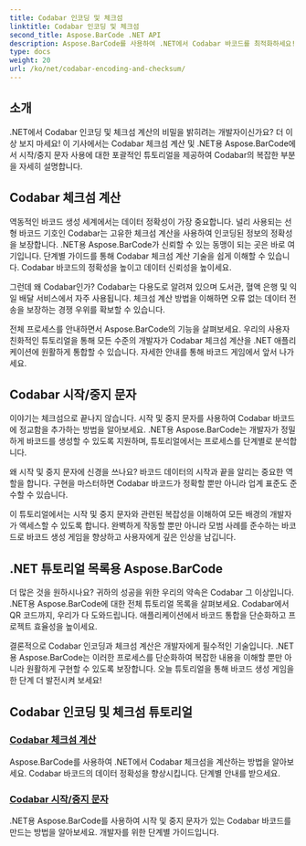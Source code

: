 ```yaml
---
title: Codabar 인코딩 및 체크섬
linktitle: Codabar 인코딩 및 체크섬
second_title: Aspose.BarCode .NET API
description: Aspose.BarCode를 사용하여 .NET에서 Codabar 바코드를 최적화하세요! 정확한 데이터를 위한 마스터 체크섬 계산. 튜토리얼을 통해 시작/중지 문자를 사용하여 손쉽게 만들어 보세요.
type: docs
weight: 20
url: /ko/net/codabar-encoding-and-checksum/
---
```

## 소개

.NET에서 Codabar 인코딩 및 체크섬 계산의 비밀을 밝히려는 개발자이신가요? 더 이상 보지 마세요! 이 기사에서는 Codabar 체크섬 계산 및 .NET용 Aspose.BarCode에서 시작/중지 문자 사용에 대한 포괄적인 튜토리얼을 제공하여 Codabar의 복잡한 부분을 자세히 설명합니다.

## Codabar 체크섬 계산
역동적인 바코드 생성 세계에서는 데이터 정확성이 가장 중요합니다. 널리 사용되는 선형 바코드 기호인 Codabar는 고유한 체크섬 계산을 사용하여 인코딩된 정보의 정확성을 보장합니다. .NET용 Aspose.BarCode가 신뢰할 수 있는 동맹이 되는 곳은 바로 여기입니다. 단계별 가이드를 통해 Codabar 체크섬 계산 기술을 쉽게 이해할 수 있습니다. Codabar 바코드의 정확성을 높이고 데이터 신뢰성을 높이세요.

그런데 왜 Codabar인가? Codabar는 다용도로 알려져 있으며 도서관, 혈액 은행 및 익일 배달 서비스에서 자주 사용됩니다. 체크섬 계산 방법을 이해하면 오류 없는 데이터 전송을 보장하는 경쟁 우위를 확보할 수 있습니다.

전체 프로세스를 안내하면서 Aspose.BarCode의 기능을 살펴보세요. 우리의 사용자 친화적인 튜토리얼을 통해 모든 수준의 개발자가 Codabar 체크섬 계산을 .NET 애플리케이션에 원활하게 통합할 수 있습니다. 자세한 안내를 통해 바코드 게임에서 앞서 나가세요.

## Codabar 시작/중지 문자
이야기는 체크섬으로 끝나지 않습니다. 시작 및 중지 문자를 사용하여 Codabar 바코드에 정교함을 추가하는 방법을 알아보세요. .NET용 Aspose.BarCode는 개발자가 정밀하게 바코드를 생성할 수 있도록 지원하며, 튜토리얼에서는 프로세스를 단계별로 분석합니다.

왜 시작 및 중지 문자에 신경을 쓰나요? 바코드 데이터의 시작과 끝을 알리는 중요한 역할을 합니다. 구현을 마스터하면 Codabar 바코드가 정확할 뿐만 아니라 업계 표준도 준수할 수 있습니다.

이 튜토리얼에서는 시작 및 중지 문자와 관련된 복잡성을 이해하여 모든 배경의 개발자가 액세스할 수 있도록 합니다. 완벽하게 작동할 뿐만 아니라 모범 사례를 준수하는 바코드로 바코드 생성 게임을 향상하고 사용자에게 깊은 인상을 남깁니다.

## .NET 튜토리얼 목록용 Aspose.BarCode
더 많은 것을 원하시나요? 귀하의 성공을 위한 우리의 약속은 Codabar 그 이상입니다. .NET용 Aspose.BarCode에 대한 전체 튜토리얼 목록을 살펴보세요. Codabar에서 QR 코드까지, 우리가 다 도와드립니다. 애플리케이션에서 바코드 통합을 단순화하고 프로젝트 효율성을 높이세요.

결론적으로 Codabar 인코딩과 체크섬 계산은 개발자에게 필수적인 기술입니다. .NET용 Aspose.BarCode는 이러한 프로세스를 단순화하여 복잡한 내용을 이해할 뿐만 아니라 원활하게 구현할 수 있도록 보장합니다. 오늘 튜토리얼을 통해 바코드 생성 게임을 한 단계 더 발전시켜 보세요!
## Codabar 인코딩 및 체크섬 튜토리얼
### [Codabar 체크섬 계산](./codabar-checksum-calculation/)
Aspose.BarCode를 사용하여 .NET에서 Codabar 체크섬을 계산하는 방법을 알아보세요. Codabar 바코드의 데이터 정확성을 향상시킵니다. 단계별 안내를 받으세요.
### [Codabar 시작/중지 문자](./codabar-start-stop-characters/)
.NET용 Aspose.BarCode를 사용하여 시작 및 중지 문자가 있는 Codabar 바코드를 만드는 방법을 알아보세요. 개발자를 위한 단계별 가이드입니다.